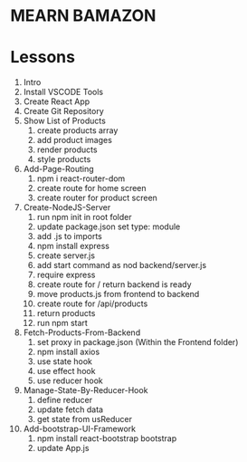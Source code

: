 # MEARN BAMAZON

# Lessons

1. Intro
2. Install VSCODE Tools
3. Create React App
4. Create Git Repository
5. Show List of Products
   1. create products array
   2. add product images
   3. render products
   4. style products
6. Add-Page-Routing
   1. npm i react-router-dom
   2. create route for home screen
   3. create router for product screen
7. Create-NodeJS-Server
   1. run npm init in root folder
   2. update package.json set type: module
   3. add .js to imports
   4. npm install express
   5. create server.js
   6. add start command as nod backend/server.js
   7. require express
   8. create route for / return backend is ready
   9. move products.js from frontend to backend
   10. create route for /api/products
   11. return products
   12. run npm start
8. Fetch-Products-From-Backend
   1. set proxy in package.json (Within the Frontend folder)
   2. npm install axios
   3. use state hook
   4. use effect hook
   5. use reducer hook
9. Manage-State-By-Reducer-Hook
   1. define reducer
   2. update fetch data
   3. get state from usReducer
10. Add-bootstrap-UI-Framework
    1. npm install react-bootstrap bootstrap
    2. update App.js
